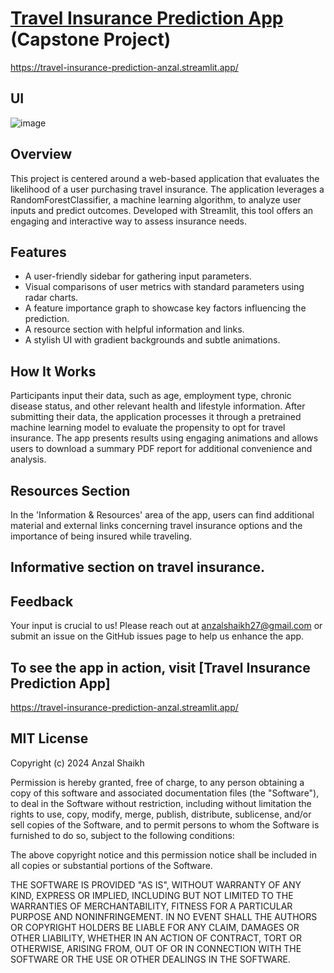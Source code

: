 # [Travel Insurance Prediction App]([url](https://travel-insurance-prediction-anzal.streamlit.app/)) (Capstone Project)
https://travel-insurance-prediction-anzal.streamlit.app/

## UI

![image](https://github.com/anzalshaikh27/Travel-Insurance-Prediction-Streamlit-Capstone-Project/assets/57680301/70547bca-39c8-4afb-9588-fd061b97cea2)


## Overview
This project is centered around a web-based application that evaluates the likelihood of a user purchasing travel insurance. The application leverages a RandomForestClassifier, a machine learning algorithm, to analyze user inputs and predict outcomes. Developed with Streamlit, this tool offers an engaging and interactive way to assess insurance needs.

## Features
- A user-friendly sidebar for gathering input parameters.
- Visual comparisons of user metrics with standard parameters using radar charts.
- A feature importance graph to showcase key factors influencing the prediction.
- A resource section with helpful information and links.
- A stylish UI with gradient backgrounds and subtle animations.

## How It Works
Participants input their data, such as age, employment type, chronic disease status, and other relevant health and lifestyle information. After submitting their data, the application processes it through a pretrained machine learning model to evaluate the propensity to opt for travel insurance. The app presents results using engaging animations and allows users to download a summary PDF report for additional convenience and analysis.

## Resources Section
In the 'Information & Resources' area of the app, users can find additional material and external links concerning travel insurance options and the importance of being insured while traveling.


## Informative section on travel insurance.

## Feedback
Your input is crucial to us! Please reach out at anzalshaikh27@gmail.com or submit an issue on the GitHub issues page to help us enhance the app.

## To see the app in action, visit [Travel Insurance Prediction App]
https://travel-insurance-prediction-anzal.streamlit.app/

## MIT License

Copyright (c) 2024 Anzal Shaikh

Permission is hereby granted, free of charge, to any person obtaining a copy of this software and associated documentation files (the "Software"), to deal in the Software without restriction, including without limitation the rights to use, copy, modify, merge, publish, distribute, sublicense, and/or sell copies of the Software, and to permit persons to whom the Software is furnished to do so, subject to the following conditions:

The above copyright notice and this permission notice shall be included in all copies or substantial portions of the Software.

THE SOFTWARE IS PROVIDED "AS IS", WITHOUT WARRANTY OF ANY KIND, EXPRESS OR IMPLIED, INCLUDING BUT NOT LIMITED TO THE WARRANTIES OF MERCHANTABILITY, FITNESS FOR A PARTICULAR PURPOSE AND NONINFRINGEMENT. IN NO EVENT SHALL THE AUTHORS OR COPYRIGHT HOLDERS BE LIABLE FOR ANY CLAIM, DAMAGES OR OTHER LIABILITY, WHETHER IN AN ACTION OF CONTRACT, TORT OR OTHERWISE, ARISING FROM, OUT OF OR IN CONNECTION WITH THE SOFTWARE OR THE USE OR OTHER DEALINGS IN THE SOFTWARE.

